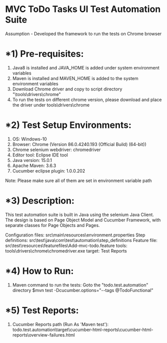 # MVC ToDo Tasks  UI Test Automation Suite
Assumption - Developed the framework to run the tests on Chrome browser


*1) Pre-requisites:
==============================
1. Java8 is installed and JAVA_HOME is added under system environment variables
2. Maven is installed and MAVEN_HOME is added to the system environment variables
3. Download Chrome driver and copy to script directory "\tools\drivers\chrome"
4. To run the tests on different chrome version, please download and place the driver under tools\drivers\chrome


*2) Test Setup Environments:
==============================
1. OS: Windows-10
2. Browser: Chrome (Version 86.0.4240.193 (Official Build) (64-bit))
3. Chrome selenium webdriver: chromedriver
4. Editor tool: Eclipse IDE tool
5. Java version: 15.0.1
6. Apache Maven: 3.6.3
7. Cucumber eclipse plugin: 1.0.0.202

Note: Please make sure all of them are set in environment variable path
	
	
*3) Description:
==============================
This test automation suite is built in Java using the selenium Java Client. The design is based on Page Object Model and Cucumber Framework, with separate classes for Page Objects and Pages. 

Configuration files: src\main\resources\environment.properties
Step definitions: src\test\java\com\test\automation\step_definitions
Feature file: src\test\resources\featurefiles\Add-mvc-todo.feature
tools: tools\drivers\chrome\chromedriver.exe
target: Test Reports


*4) How to Run:
==============================
1. Maven command to run the tests: Goto the "todo.test.automation" directory
$mvn test -Dcucumber.options="--tags @TodoFunctional"


*5) Test Reports:
==============================
1. Cucumber Reports path (Run As 'Maven test'):
todo.test.automation\target\cucumber-html-reports\cucumber-html-reports\overview-failures.html

